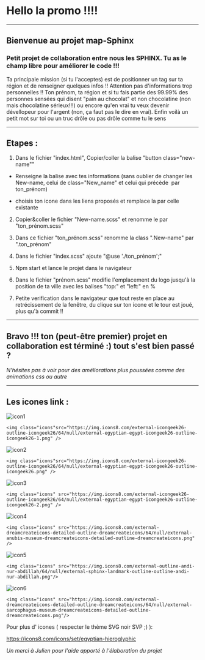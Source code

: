 
# Hello la promo !!!!

***

## Bienvenue au projet map-Sphinx

### Petit projet de collaboration entre nous les SPHINX. Tu as le champ libre pour améliorer le code !!!
Ta principale mission (si tu l'acceptes) est de positionner un tag sur ta région et de renseigner quelques infos 
!! Attention pas d'informations trop personnelles !!
Ton prénom, ta région et si tu fais partie des 99.99% des personnes sensées qui disent "pain au chocolat" et non chocolatine (non mais chocolatine sérieux!!!) ou encore qu'en vrai tu veux devenir dévellopeur pour l'argent (non, ça faut pas le dire en vrai). Enfin voilà un petit mot sur toi ou un truc drôle ou pas drôle comme tu le sens

***

## Etapes :

1. Dans le fichier "index.html", Copier/coller la balise "button class="new-name""

* Renseigne la balise avec tes informations (sans oublier de changer les New-name, celui de class="New_name" et celui qui précède <img> par ton_prénom)

* choisis ton icone dans les liens proposés et remplace la par celle existante

2. Copier&coller le fichier "New-name.scss" et renomme le par "ton_prénom.scss"

3. Dans ce fichier "ton_prénom.scss" renomme la class ".New-name" par ".ton_prénom"

4. Dans le fichier "index.scss" ajoute "@use './ton_prénom';"

5. Npm start et lance le projet dans le navigateur

6. Dans le fichier "prénom.scss" modifie l'emplacement du logo jusqu'à la position de ta ville avec les balises "top:" et "left:" en %

7. Petite verification dans le navigateur que tout reste en place au retrécissement de la fenêtre, du clique sur ton icone et le tour est joué, plus qu'à commit !!

***

## Bravo !!! ton (peut-être premier) projet en collaboration est términé :) tout s'est bien passé ?
*N'hésites pas à voir pour des améliorations plus poussées comme des animations css ou autre*

***


## Les icones link :

![icon1](https://img.icons8.com/external-icongeek26-outline-gradient-icongeek26/64/null/external-egyptian-egypt-icongeek26-outline-gradient-icongeek26-1.png)

`<img class="icons"src="https://img.icons8.com/external-icongeek26-outline-icongeek26/64/null/external-egyptian-egypt-icongeek26-outline-icongeek26-1.png" />`

![icon2](https://img.icons8.com/external-icongeek26-outline-gradient-icongeek26/64/null/external-egyptian-egypt-icongeek26-outline-gradient-icongeek26.png)

`<img class="icons"src="https://img.icons8.com/external-icongeek26-outline-icongeek26/64/null/external-egyptian-egypt-icongeek26-outline-icongeek26.png" />`

![icon3](https://img.icons8.com/external-icongeek26-outline-gradient-icongeek26/64/null/external-egyptian-egypt-icongeek26-outline-gradient-icongeek26-2.png)


`<img class="icons" src="https://img.icons8.com/external-icongeek26-outline-icongeek26/64/null/external-egyptian-egypt-icongeek26-outline-icongeek26-2.png" />`


![icon4](https://img.icons8.com/external-dreamcreateicons-outline-color-dreamcreateicons/64/null/external-anubis-museum-dreamcreateicons-outline-color-dreamcreateicons.png)

`<img class="icons" src="https://img.icons8.com/external-dreamcreateicons-detailed-outline-dreamcreateicons/64/null/external-anubis-museum-dreamcreateicons-detailed-outline-dreamcreateicons.png" />`

![icon5](https://img.icons8.com/external-flat-andi-nur-abdillah/64/null/external-sphinx-landmark-flat-flat-andi-nur-abdillah.png)

`<img class="icons" src="https://img.icons8.com/external-outline-andi-nur-abdillah/64/null/external-sphinx-landmark-outline-outline-andi-nur-abdillah.png"/>`

![icon6](https://img.icons8.com/external-dreamcreateicons-outline-color-dreamcreateicons/64/null/external-sarcophagus-museum-dreamcreateicons-outline-color-dreamcreateicons-2.png)

`<img class="icons" src="https://img.icons8.com/external-dreamcreateicons-detailed-outline-dreamcreateicons/64/null/external-sarcophagus-museum-dreamcreateicons-detailed-outline-dreamcreateicons.png"/>`


Pour plus d' icones ( respecter le thème SVG noir SVP ;) ):

https://icons8.com/icons/set/egyptian-hieroglyphic 

*Un merci à Julien pour l'aide apporté à l'élaboration du projet*

